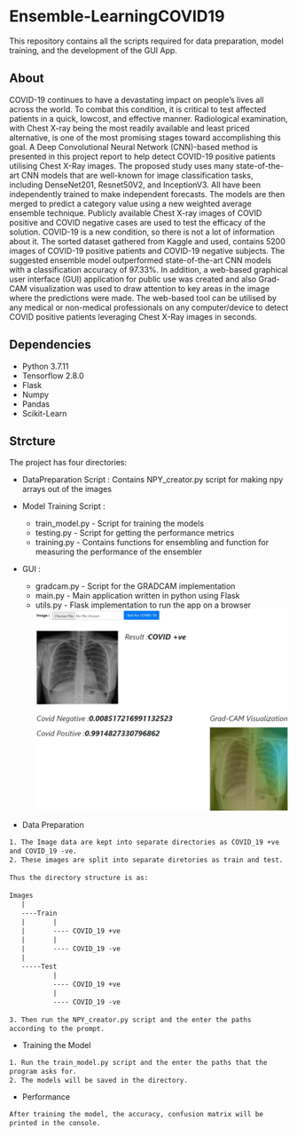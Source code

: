 # Ensemble-LearningCOVID19
This repository contains all the scripts required for data preparation, model training, and the development of the GUI App.
## About
COVID-19 continues to have a devastating impact on people’s lives all across the
world. To combat this condition, it is critical to test affected patients in a quick, lowcost, and effective manner. Radiological examination, with Chest X-ray being the most readily available and least priced alternative, is one of the most promising stages toward accomplishing this goal. A Deep Convolutional Neural Network (CNN)-based
method is presented in this project report to help detect COVID-19 positive patients utilising Chest X-Ray images. The proposed study uses many state-of-the-art CNN models that are well-known for image classification tasks, including DenseNet201, Resnet50V2, and InceptionV3. All have been independently trained to make independent forecasts. The models are then merged to predict a category value using a new weighted average ensemble technique. Publicly available Chest X-ray images of
COVID positive and COVID negative cases are used to test the efficacy of the solution. COVID-19 is a new condition, so there is not a lot of information about it. The sorted dataset gathered from Kaggle and used, contains 5200 images of COVID-19 positive patients and COVID-19 negative subjects. The suggested ensemble model outperformed state-of-the-art CNN models with a classification accuracy of 97.33%. In addition, a web-based graphical user interface (GUI) application for public use was created and also Grad-CAM visualization was used to draw attention to key areas in the image where the predictions were made. The web-based tool can be utilised by
any medical or non-medical professionals on any computer/device to detect COVID positive patients leveraging Chest X-Ray images in seconds.

## Dependencies 
*  Python 3.7.11
*  Tensorflow 2.8.0
*  Flask
*  Numpy
*  Pandas
*  Scikit-Learn

## Strcture
The project has four directories:
*  DataPreparation Script : Contains NPY_creator.py script for making npy arrays out of the images


*  Model Training Script :
   * train_model.py - Script for training the models
   * testing.py - Script for getting the performance metrics
   * training.py - Contains functions for ensembling and function for measuring the performance of the ensembler
   
   
*  GUI :
   * gradcam.py - Script for the GRADCAM implementation
   * main.py - Main application written in python using Flask
   * utils.py - Flask implementation to run the app on a browser
 ![alt text](https://github.com/George-Catalin/Ensemble-LearningCOVID19/blob/main/Pictures/result.jpg?raw=true)
 
 * Data Preparation
 ```
1. The Image data are kept into separate directories as COVID_19 +ve and COVID_19 -ve.
2. These images are split into separate diretories as train and test.

Thus the directory structure is as:

Images
    |
    ----Train
    |       |
    |       ---- COVID_19 +ve
    |       |
    |       ---- COVID_19 -ve
    |
    -----Test
            |
            ---- COVID_19 +ve
            |
            ---- COVID_19 -ve
    
3. Then run the NPY_creator.py script and the enter the paths according to the prompt.
 ```
*  Training the Model
```
1. Run the train_model.py script and the enter the paths that the program asks for.
2. The models will be saved in the directory.
```

*  Performance
```
After training the model, the accuracy, confusion matrix will be printed in the console.
```

